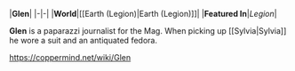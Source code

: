 |**Glen**|
|-|-|
|**World**|[[Earth (Legion)\|Earth (Legion)]]|
|**Featured In**|*Legion*|

**Glen** is a paparazzi journalist for the Mag. When picking up [[Sylvia\|Sylvia]] he wore a suit and an antiquated fedora.



https://coppermind.net/wiki/Glen